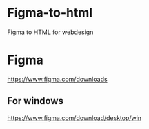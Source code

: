 # Figma-to-html
Figma to HTML for webdesign

# Figma
https://www.figma.com/downloads

## For windows
https://www.figma.com/download/desktop/win
